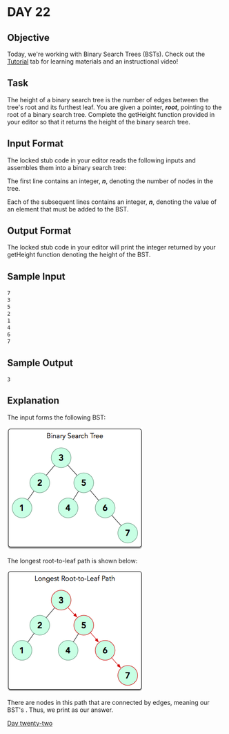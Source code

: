 # DAY 22
## Objective
Today, we're working with Binary Search Trees (BSTs). Check out the 
[Tutorial](https://www.hackerrank.com/challenges/30-binary-search-trees/tutorial) tab for learning materials and an 
instructional video!

## Task
The height of a binary search tree is the number of edges between the tree's root and its furthest leaf. You are given a
pointer, _**root**_, pointing to the root of a binary search tree. Complete the getHeight function provided in your
editor so that it returns the height of the binary search tree.

## Input Format

The locked stub code in your editor reads the following inputs and assembles them into a binary search tree:

The first line contains an integer, _**n**_, denoting the number of nodes in the tree.

Each of the  subsequent lines contains an integer, _**n**_, denoting the value of an element that must be added to the 
BST.

## Output Format

The locked stub code in your editor will print the integer returned by your getHeight function denoting the height of 
the BST.

## Sample Input
````
7
3
5
2
1
4
6
7
````

## Sample Output
````
3
````

## Explanation

The input forms the following BST:

![Binary Search Tree](../imgs/test_day_23_b.PNG)

The longest root-to-leaf path is shown below:

![Longest Root-to-Leaf Path](../imgs/test_day_23_c.PNG)

There are  nodes in this path that are connected by  edges, meaning our BST's . Thus, we print  as our answer.

[Day twenty-two](https://www.hackerrank.com/challenges/30-binary-search-trees/problem?isFullScreen=true)